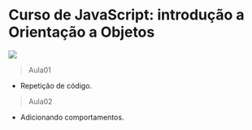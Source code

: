 # Curso de JavaScript: introdução a Orientação a Objetos
![](https://www.alura.com.br/assets/api/share/curso-javascritpt-orientacao-objetos.png)

> Aula01
   - Repetição de código.
   
> Aula02
   - Adicionando comportamentos.  

